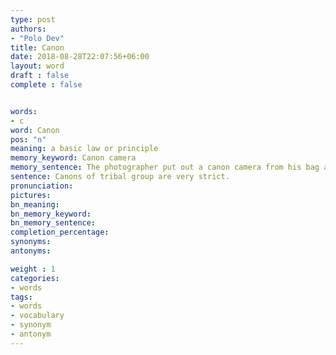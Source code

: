 ```yaml
---
type: post
authors:
- "Polo Dev"
title: Canon
date: 2018-08-28T22:07:56+06:00
layout: word
draft : false
complete : false


words:
- c
word: Canon
pos: "n"
meaning: a basic law or principle
memory_keyword: Canon camera
memory_sentence: The photographer put out a canon camera from his bag and told the basic principle of photography to the students of photography club.
sentence: Canons of tribal group are very strict.
pronunciation:
pictures:
bn_meaning:
bn_memory_keyword:
bn_memory_sentence:
completion_percentage:
synonyms:
antonyms:

weight : 1
categories:
- words
tags:
- words
- vocabulary
- synonym
- antonym
---
```

